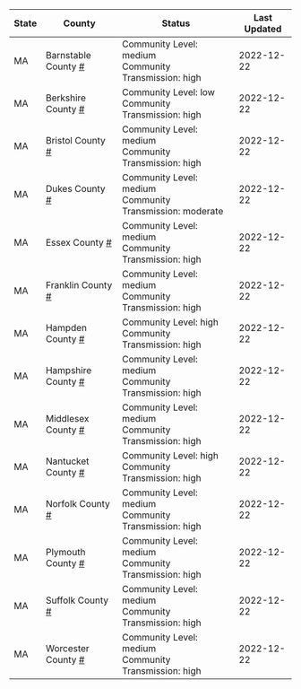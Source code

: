 State | County | Status | Last Updated
--- | --- | --- | --- 
MA | Barnstable County <a href="#barnstable_county">#</a> | <a name="barnstable_county"></a>Community Level: medium<br/>Community Transmission: high | 2022-12-22
MA | Berkshire County <a href="#berkshire_county">#</a> | <a name="berkshire_county"></a>Community Level: low<br/>Community Transmission: high | 2022-12-22
MA | Bristol County <a href="#bristol_county">#</a> | <a name="bristol_county"></a>Community Level: medium<br/>Community Transmission: high | 2022-12-22
MA | Dukes County <a href="#dukes_county">#</a> | <a name="dukes_county"></a>Community Level: medium<br/>Community Transmission: moderate | 2022-12-22
MA | Essex County <a href="#essex_county">#</a> | <a name="essex_county"></a>Community Level: medium<br/>Community Transmission: high | 2022-12-22
MA | Franklin County <a href="#franklin_county">#</a> | <a name="franklin_county"></a>Community Level: medium<br/>Community Transmission: high | 2022-12-22
MA | Hampden County <a href="#hampden_county">#</a> | <a name="hampden_county"></a>Community Level: high<br/>Community Transmission: high | 2022-12-22
MA | Hampshire County <a href="#hampshire_county">#</a> | <a name="hampshire_county"></a>Community Level: medium<br/>Community Transmission: high | 2022-12-22
MA | Middlesex County <a href="#middlesex_county">#</a> | <a name="middlesex_county"></a>Community Level: medium<br/>Community Transmission: high | 2022-12-22
MA | Nantucket County <a href="#nantucket_county">#</a> | <a name="nantucket_county"></a>Community Level: high<br/>Community Transmission: high | 2022-12-22
MA | Norfolk County <a href="#norfolk_county">#</a> | <a name="norfolk_county"></a>Community Level: medium<br/>Community Transmission: high | 2022-12-22
MA | Plymouth County <a href="#plymouth_county">#</a> | <a name="plymouth_county"></a>Community Level: medium<br/>Community Transmission: high | 2022-12-22
MA | Suffolk County <a href="#suffolk_county">#</a> | <a name="suffolk_county"></a>Community Level: medium<br/>Community Transmission: high | 2022-12-22
MA | Worcester County <a href="#worcester_county">#</a> | <a name="worcester_county"></a>Community Level: medium<br/>Community Transmission: high | 2022-12-22
